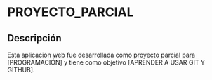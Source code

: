 # PROYECTO_PARCIAL


## Descripción

Esta aplicación web fue desarrollada como proyecto parcial para [PROGRAMACIÓN] y tiene como objetivo [APRENDER A USAR GIT Y GITHUB].
